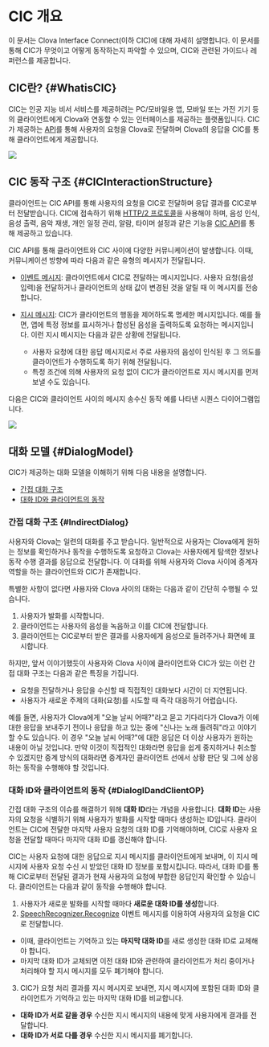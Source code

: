 # CIC 개요
이 문서는 Clova Interface Connect(이하 CIC)에 대해 자세히 설명합니다. 이 문서를 통해 CIC가 무엇이고 어떻게 동작하는지 파악할 수 있으며, CIC와 관련된 가이드나 레퍼런스를 제공합니다.

## CIC란? {#WhatisCIC}
CIC는 인공 지능 비서 서비스를 제공하려는 PC/모바일용 앱, 모바일 또는 가전 기기 등의 클라이언트에게 Clova와 연동할 수 있는 인터페이스를 제공하는 플랫폼입니다. CIC가 제공하는 [API](/CIC/References/CIC_API.md)를 통해 사용자의 요청을 Clova로 전달하며 Clova의 응답을 CIC를 통해 클라이언트에게 제공합니다.

![](/CIC/Resources/Images/CIC_Interaction_Structure.png)

## CIC 동작 구조 {#CICInteractionStructure}
클라이언트는 CIC API를 통해 사용자의 요청을 CIC로 전달하며 응답 결과를 CIC로부터 전달받습니다. CIC에 접속하기 위해 [HTTP/2 프로토콜](https://tools.ietf.org/html/rfc7540)을 사용해야 하며, 음성 인식, 음성 출력, 음악 재생, 개인 일정 관리, 알람, 타이머 설정과 같은 기능을 [CIC API](/CIC/References/CIC_API.md)를 통해 제공하고 있습니다.

CIC API를 통해 클라이언트와 CIC 사이에 다양한 커뮤니케이션이 발생합니다. 이때, 커뮤니케이션 방향에 따라 다음과 같은 유형의 메시지가 전달됩니다.

* [이벤트 메시지](/CIC/References/CIC_API.md#Event): 클라이언트에서 CIC로 전달하는 메시지입니다. 사용자 요청(음성 입력)을 전달하거나 클라이언트의 상태 값이 변경된 것을 알릴 때 이 메시지를 전송합니다.

* [지시 메시지](/CIC/References/CIC_API.md#Directive): CIC가 클라이언트의 행동을 제어하도록 명세한 메시지입니다. 예를 들면, 앱에 특정 정보를 표시하거나 합성된 음성을 출력하도록 요청하는 메시지입니다. 이런 지시 메시지는 다음과 같은 상황에 전달됩니다.
    * 사용자 요청에 대한 응답 메시지로서 주로 사용자의 음성이 인식된 후 그 의도를 클라이언트가 수행하도록 하기 위해 전달됩니다.
    * 특정 조건에 의해 사용자의 요청 없이 CIC가 클라이언트로 지시 메시지를 먼저 보낼 수도 있습니다.

다음은 CIC와 클라이언트 사이의 메시지 송수신 동작 예를 나타낸 시퀀스 다이어그램입니다.

![](/CIC/Resources/Images/CIC_Interaction_Example_in_Sequence_Diagram.png)

## 대화 모델 {#DialogModel}
CIC가 제공하는 대화 모델을 이해하기 위해 다음 내용을 설명합니다.

* [간접 대화 구조](#IndirectDialog)
* [대화 ID와 클라이언트의 동작](#DialogIDandClientOP)

### 간접 대화 구조 {#IndirectDialog}
사용자와 Clova는 일련의 대화를 주고 받습니다. 일반적으로 사용자는 Clova에게 원하는 정보를 확인하거나 동작을 수행하도록 요청하고 Clova는 사용자에게 탐색한 정보나 동작 수행 결과를 응답으로 전달합니다. 이 대화를 위해 사용자와 Clova 사이에 중계자 역할을 하는 클라이언트와 CIC가 존재합니다.

특별한 사항이 없다면 사용자와 Clova 사이의 대화는 다음과 같이 간단히 수행될 수 있습니다.

1. 사용자가 발화를 시작합니다.
2. 클라이언트는 사용자의 음성을 녹음하고 이를 CIC에 전달합니다.
3. 클라이언트는 CIC로부터 받은 결과를 사용자에게 음성으로 들려주거나 화면에 표시합니다.

하지만, 앞서 이야기했듯이 사용자와 Clova 사이에 클라이언트와 CIC가 있는 이런 간접 대화 구조는 다음과 같은 특징을 가집니다.

* 요청을 전달하거나 응답을 수신할 때 직접적인 대화보다 시간이 더 지연됩니다.
* 사용자가 새로운 주제의 대화(요청)를 시도할 때 즉각 대응하기 어렵습니다.

예를 들면, 사용자가 Clova에게 "오늘 날씨 어때?"라고 묻고 기다리다가 Clova가 이에 대한 응답을 보내주기 전이나 응답을 하고 있는 중에 "신나는 노래 들려줘"라고 이야기할 수도 있습니다. 이 경우 "오늘 날씨 어때?"에 대한 응답은 더 이상 사용자가 원하는 내용이 아닐 것입니다. 만약 이것이 직접적인 대화라면 응답을 쉽게 중지하거나 취소할 수 있겠지만 중계 방식의 대화라면 중계자인 클라이언트 선에서 상황 판단 및 그에 상응하는 동작을 수행해야 할 것입니다.

### 대화 ID와 클라이언트의 동작 {#DialogIDandClientOP}

간접 대화 구조의 이슈를 해결하기 위해 **대화 ID**라는 개념을 사용합니다. **대화 ID**는 사용자의 요청을 식별하기 위해 사용자가 발화를 시작할 때마다 생성하는 ID입니다. 클라이언트는 CIC에 전달한 마지막 사용자 요청의 대화 ID를 기억해야하며, CIC로 사용자 요청을 전달할 때마다 마지막 대화 ID를 갱신해야 합니다.

CIC는 사용자 요청에 대한 응답으로 지시 메시지를 클라이언트에게 보내며, 이 지시 메시지에 사용자 요청 수신 시 받았던 대화 ID 정보를 포함시킵니다. 따라서, 대화 ID를 통해 CIC로부터 전달된 결과가 현재 사용자의 요청에 부합한 응답인지 확인할 수 있습니다. 클라이언트는 다음과 같이 동작을 수행해야 합니다.

1. 사용자가 새로운 발화를 시작할 때마다 **새로운 대화 ID를 생성**합니다.
2. [SpeechRecognizer.Recognize](/CIC/References/CICInterface/SpeechRecognizer.md) 이벤트 메시지를 이용하여 사용자의 요청을 CIC로 전달합니다.
  * 이때, 클라이언트는 기억하고 있는 **마지막 대화 ID**를 새로 생성한 대화 ID로 교체해야 합니다.
  * 마지막 대화 ID가 교체되면 이전 대화 ID와 관련하여 클라이언트가 처리 중이거나 처리해야 할 지시 메시지를 모두 폐기해야 합니다.
3. CIC가 요청 처리 결과를 지시 메시지로 보내면, 지시 메시지에 포함된 대화 ID와 클라이언트가 기억하고 있는 마지막 대화 ID를 비교합니다.
  * **대화 ID가 서로 같을 경우** 수신한 지시 메시지의 내용에 맞게 사용자에게 결과를 전달합니다.
  * **대화 ID가 서로 다를 경우** 수신한 지시 메시지를 폐기합니다.
